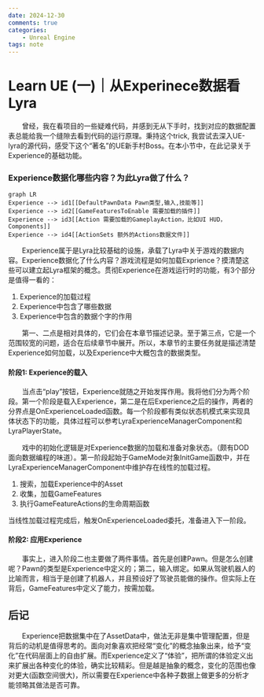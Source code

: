 ```yaml
---
date: 2024-12-30
comments: true
categories:
    - Unreal Engine
tags: note
---
```

# Learn UE (一)｜从Experinece数据看Lyra

&emsp;&emsp;曾经，我在看项目的一些疑难代码，并感到无从下手时，找到对应的数据配置表总能给我一个缝隙去看到代码的运行原理。秉持这个trick, 我尝试去深入UE-lyra的源代码，感受下这个“著名”的UE新手村Boss。在本小节中，在此记录关于Experience的基础功能。
<!-- more -->

### Experience数据化哪些内容？为此Lyra做了什么？

```mermaid
graph LR
Experience --> id1[[DefaultPawnData Pawn类型,输入,技能等]]
Experience --> id2[[GameFeaturesToEnable 需要加载的插件]]
Experience --> id3[[Action 需要加载的GameplayAction，比如UI HUD，Components]]
Experience --> id4[[ActionSets 额外的Actions数据文件]]
```

&emsp;&emsp;Experience属于是Lyra比较基础的设施，承载了Lyra中关于游戏的数据内容。Experience数据化了什么内容？游戏流程是如何加载Exprience？摸清楚这些可以建立起Lyra框架的概念。贯彻Experience在游戏运行时的功能，有3个部分是值得一看的：

1. Experience的加载过程
2. Experience中包含了哪些数据
3. Experience中包含的数据个字的作用

&emsp;&emsp;第一、二点是相对具体的，它们会在本章节描述记录。至于第三点，它是一个范围较宽的问题，适合在后续章节中展开。所以，本章节的主要任务就是描述清楚Experience如何加载，以及Experience中大概包含的数据类型。

#### 阶段1: Experience的载入
&emsp;&emsp;当点击“play”按钮，Experience就随之开始发挥作用。我将他们分为两个阶段。第一个阶段是载入Experience，第二是在后Experience之后的操作，两者的分界点是OnExperienceLoaded函数。每一个阶段都有类似状态机模式来实现具体状态下的功能，具体过程可以参考LyraExperienceManagerComponent和LyraPlayerState。

&emsp;&emsp;戏中的初始化逻辑是对Experience数据的加载和准备对象状态。（颇有DOD面向数据编程的味道）。第一阶段起始于GameMode对象InitGame函数中，并在LyraExperienceManagerComponent中维护存在线性的加载过程。

1. 搜索，加载Experience中的Asset
2. 收集，加载GameFeatures
3. 执行GameFeatureActions的生命周期函数

当线性加载过程完成后，触发OnExperienceLoaded委托，准备进入下一阶段。

#### 阶段2: 应用Experience
&emsp;&emsp;事实上，进入阶段二也主要做了两件事情。首先是创建Pawn。但是怎么创建呢？Pawn的类型是Experience中定义的；第二，输入绑定。如果从驾驶机器人的比喻而言，相当于是创建了机器人，并且预设好了驾驶员能做的操作。但实际上在背后，GameFeatures中定义了能力，按需加载。

## 后记
&emsp;&emsp;Experience把数据集中在了AssetData中，做法无非是集中管理配置，但是背后的动机是值得思考的。面向对象喜欢把经常“变化”的概念抽象出来，给予“变化”在代码层面上的自由扩展。而Experience定义了“体验”，把所谓的体验定义出来扩展出各种变化的体验，确实比较精彩。但是越是抽象的概念，变化的范围也像对更大(函数空间很大)，所以需要在Experience中各种子数据上做更多的分析才能领略其做法是否可靠。
